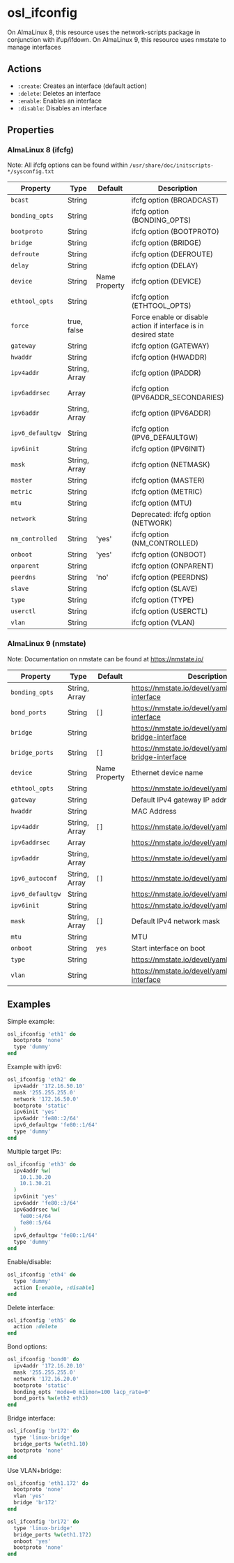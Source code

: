 # osl_ifconfig

On AlmaLinux 8, this resource uses the network-scripts package in conjunction with ifup/ifdown.
On AlmaLinux 9, this resource uses nmstate to manage interfaces

## Actions

- `:create`: Creates an interface (default action)
- `:delete`: Deletes an interface
- `:enable`: Enables an interface
- `:disable`: Disables an interface

## Properties

### AlmaLinux 8 (ifcfg)

Note: All ifcfg options can be found within `/usr/share/doc/initscripts-*/sysconfig.txt`

| Property         | Type          | Default       | Description                                                     |
|------------------|---------------|---------------|-----------------------------------------------------------------|
| `bcast`          | String        |               | ifcfg option (BROADCAST)                                        |
| `bonding_opts`   | String        |               | ifcfg option (BONDING_OPTS)                                     |
| `bootproto`      | String        |               | ifcfg option (BOOTPROTO)                                        |
| `bridge`         | String        |               | ifcfg option (BRIDGE)                                           |
| `defroute`       | String        |               | ifcfg option (DEFROUTE)                                         |
| `delay`          | String        |               | ifcfg option (DELAY)                                            |
| `device`         | String        | Name Property | ifcfg option (DEVICE)                                           |
| `ethtool_opts`   | String        |               | ifcfg option (ETHTOOL_OPTS)                                     |
| `force`          | true, false   |               | Force enable or disable action if interface is in desired state |
| `gateway`        | String        |               | ifcfg option (GATEWAY)                                          |
| `hwaddr`         | String        |               | ifcfg option (HWADDR)                                           |
| `ipv4addr`       | String, Array |               | ifcfg option (IPADDR)                                           |
| `ipv6addrsec`    | Array         |               | ifcfg option (IPV6ADDR_SECONDARIES)                             |
| `ipv6addr`       | String, Array |               | ifcfg option (IPV6ADDR)                                         |
| `ipv6_defaultgw` | String        |               | ifcfg option (IPV6_DEFAULTGW)                                   |
| `ipv6init`       | String        |               | ifcfg option (IPV6INIT)                                         |
| `mask`           | String, Array |               | ifcfg option (NETMASK)                                          |
| `master`         | String        |               | ifcfg option (MASTER)                                           |
| `metric`         | String        |               | ifcfg option (METRIC)                                           |
| `mtu`            | String        |               | ifcfg option (MTU)                                              |
| `network`        | String        |               | Deprecated: ifcfg option (NETWORK)                              |
| `nm_controlled`  | String        | 'yes'         | ifcfg option (NM_CONTROLLED)                                    |
| `onboot`         | String        | 'yes'         | ifcfg option (ONBOOT)                                           |
| `onparent`       | String        |               | ifcfg option (ONPARENT)                                         |
| `peerdns`        | String        | 'no'          | ifcfg option (PEERDNS)                                          |
| `slave`          | String        |               | ifcfg option (SLAVE)                                            |
| `type`           | String        |               | ifcfg option (TYPE)                                             |
| `userctl`        | String        |               | ifcfg option (USERCTL)                                          |
| `vlan`           | String        |               | ifcfg option (VLAN)                                             |

### AlmaLinux 9 (nmstate)

Note: Documentation on nmstate can be found at https://nmstate.io/

| Property         | Type          | Default       | Description                                                   |
|------------------|---------------|---------------|---------------------------------------------------------------|
| `bonding_opts`   | String, Array |               | https://nmstate.io/devel/yaml_api.html#bond-interface         |
| `bond_ports`     | String        | `[]`          | https://nmstate.io/devel/yaml_api.html#bond-interface         |
| `bridge`         | String        |               | https://nmstate.io/devel/yaml_api.html#linux-bridge-interface |
| `bridge_ports`   | String        | `[]`          | https://nmstate.io/devel/yaml_api.html#linux-bridge-interface |
| `device`         | String        | Name Property | Ethernet device name                                          |
| `ethtool_opts`   | String        |               | https://nmstate.io/devel/yaml_api.html#ethtool                |
| `gateway`        | String        |               | Default IPv4 gateway IP address                               |
| `hwaddr`         | String        |               | MAC Address                                                   |
| `ipv4addr`       | String, Array | `[]`          | https://nmstate.io/devel/yaml_api.html#ip                     |
| `ipv6addrsec`    | Array         |               | https://nmstate.io/devel/yaml_api.html#ip                     |
| `ipv6addr`       | String, Array |               | https://nmstate.io/devel/yaml_api.html#ip                     |
| `ipv6_autoconf`  | String, Array | `[]`          | https://nmstate.io/devel/yaml_api.html#ip                     |
| `ipv6_defaultgw` | String        |               | https://nmstate.io/devel/yaml_api.html#ip                     |
| `ipv6init`       | String        |               | https://nmstate.io/devel/yaml_api.html#ip                     |
| `mask`           | String, Array | `[]`          | Default IPv4 network mask                                     |
| `mtu`            | String        |               | MTU                                                           |
| `onboot`         | String        | `yes`         | Start interface on boot                                       |
| `type`           | String        |               | https://nmstate.io/devel/yaml_api.html#type                   |
| `vlan`           | String        |               | https://nmstate.io/devel/yaml_api.html#vlan-interface         |

## Examples

Simple example:

```ruby
osl_ifconfig 'eth1' do
  bootproto 'none'
  type 'dummy'
end
```

Example with ipv6:

```ruby
osl_ifconfig 'eth2' do
  ipv4addr '172.16.50.10'
  mask '255.255.255.0'
  network '172.16.50.0'
  bootproto 'static'
  ipv6init 'yes'
  ipv6addr 'fe80::2/64'
  ipv6_defaultgw 'fe80::1/64'
  type 'dummy'
end
```

Multiple target IPs:

```ruby
osl_ifconfig 'eth3' do
  ipv4addr %w(
    10.1.30.20
    10.1.30.21
  )
  ipv6init 'yes'
  ipv6addr 'fe80::3/64'
  ipv6addrsec %w(
    fe80::4/64
    fe80::5/64
  )
  ipv6_defaultgw 'fe80::1/64'
  type 'dummy'
end
```

Enable/disable:

```ruby
osl_ifconfig 'eth4' do
  type 'dummy'
  action [:enable, :disable]
end
```

Delete interface:

```ruby
osl_ifconfig 'eth5' do
  action :delete
end
```

Bond options:

```ruby
osl_ifconfig 'bond0' do
  ipv4addr '172.16.20.10'
  mask '255.255.255.0'
  network '172.16.20.0'
  bootproto 'static'
  bonding_opts 'mode=0 miimon=100 lacp_rate=0'
  bond_ports %w(eth2 eth3)
end
```

Bridge interface:

```ruby
osl_ifconfig 'br172' do
  type 'linux-bridge'
  bridge_ports %w(eth1.10)
  bootproto 'none'
end
```

Use VLAN+bridge:

```ruby
osl_ifconfig 'eth1.172' do
  bootproto 'none'
  vlan 'yes'
  bridge 'br172'
end

osl_ifconfig 'br172' do
  type 'linux-bridge'
  bridge_ports %w(eth1.172)
  onboot 'yes'
  bootproto 'none'
end
```
